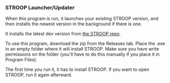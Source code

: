 ### STROOP Launcher/Updater

When this program is run, it launches your existing STROOP version, and then installs the newest version in the background if there is one.

It installs the latest dev version from [the STROOP repo](https://github.com/SM64-TAS-ABC/STROOP).

To use this program, download the zip from the Releases tab. Place the .exe in an empty folder where it will install STROOP. Make sure you have write permissions on the folder (you'll have to do this manually if you place it in Program Files).

The first time you run it, it has to install STROOP. If you want to open STROOP, run it again afterward.